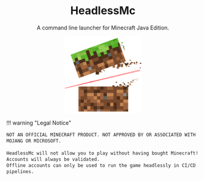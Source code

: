 <!--suppress HtmlDeprecatedAttribute -->
<h1 align="center" style="font-weight: normal;"><b>HeadlessMc</b></h1>
<p align="center">A command line launcher for Minecraft Java Edition.</p>
<p align="center"><img src="assets/logo.png" alt="logo" style="width:200px;"></p>

!!! warning "Legal Notice"

    NOT AN OFFICIAL MINECRAFT PRODUCT. NOT APPROVED BY OR ASSOCIATED WITH MOJANG OR MICROSOFT.

    HeadlessMc will not allow you to play without having bought Minecraft!
    Accounts will always be validated.
    Offline accounts can only be used to run the game headlessly in CI/CD pipelines.
